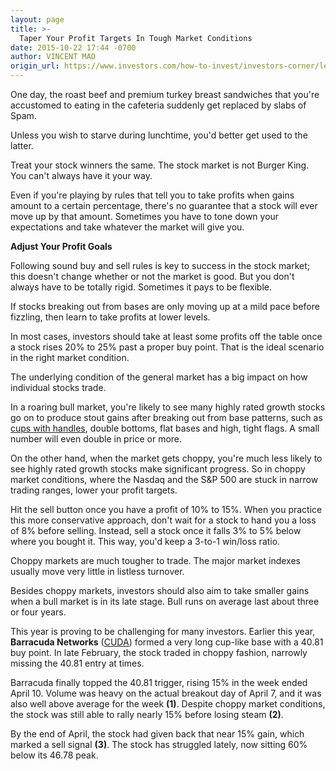 ```yaml
---
layout: page
title: >-
  Taper Your Profit Targets In Tough Market Conditions
date: 2015-10-22 17:44 -0700
author: VINCENT MAO
origin_url: https://www.investors.com/how-to-invest/investors-corner/learn-to-take-smaller-profits/
---
```


One day, the roast beef and premium turkey breast sandwiches that you're accustomed to eating in the cafeteria suddenly get replaced by slabs of Spam.

Unless you wish to starve during lunchtime, you'd better get used to the latter.

Treat your stock winners the same. The stock market is not Burger King. You can't always have it your way.

Even if you're playing by rules that tell you to take profits when gains amount to a certain percentage, there's no guarantee that a stock will ever move up by that amount. Sometimes you have to tone down your expectations and take whatever the market will give you.

**Adjust Your Profit Goals**

Following sound buy and sell rules is key to success in the stock market; this doesn't change whether or not the market is good. But you don't always have to be totally rigid. Sometimes it pays to be flexible.

If stocks breaking out from bases are only moving up at a mild pace before fizzling, then learn to take profits at lower levels.

In most cases, investors should take at least some profits off the table once a stock rises 20% to 25% past a proper buy point. That is the ideal scenario in the right market condition.

The underlying condition of the general market has a big impact on how individual stocks trade.

In a roaring bull market, you're likely to see many highly rated growth stocks go on to produce stout gains after breaking out from base patterns, such as [cups with handles](http://education.investors.com/investors-corner/775382-look-at-the-details-in-a-base.htm), double bottoms, flat bases and high, tight flags. A small number will even double in price or more.

On the other hand, when the market gets choppy, you're much less likely to see highly rated growth stocks make significant progress. So in choppy market conditions, where the Nasdaq and the S&P 500 are stuck in narrow trading ranges, lower your profit targets.

Hit the sell button once you have a profit of 10% to 15%. When you practice this more conservative approach, don't wait for a stock to hand you a loss of 8% before selling. Instead, sell a stock once it falls 3% to 5% below where you bought it. This way, you'd keep a 3-to-1 win/loss ratio.

Choppy markets are much tougher to trade. The major market indexes usually move very little in listless turnover.

Besides choppy markets, investors should also aim to take smaller gains when a bull market is in its late stage. Bull runs on average last about three or four years.

This year is proving to be challenging for many investors. Earlier this year, **Barracuda Networks** ([CUDA](https://research.investors.com/quote.aspx?symbol=CUDA)) formed a very long cup-like base with a 40.81 buy point. In late February, the stock traded in choppy fashion, narrowly missing the 40.81 entry at times.

Barracuda finally topped the 40.81 trigger, rising 15% in the week ended April 10. Volume was heavy on the actual breakout day of April 7, and it was also well above average for the week **(1)**. Despite choppy market conditions, the stock was still able to rally nearly 15% before losing steam **(2)**.

By the end of April, the stock had given back that near 15% gain, which marked a sell signal **(3)**. The stock has struggled lately, now sitting 60% below its 46.78 peak.
